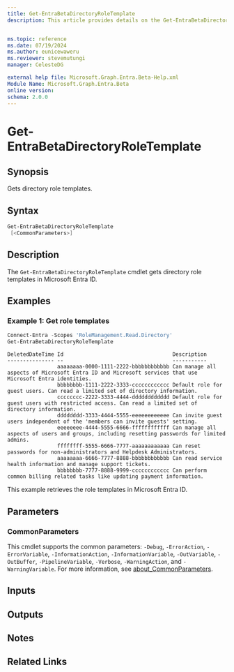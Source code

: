 ```yaml
---
title: Get-EntraBetaDirectoryRoleTemplate
description: This article provides details on the Get-EntraBetaDirectoryRoleTemplate command.


ms.topic: reference
ms.date: 07/19/2024
ms.author: eunicewaweru
ms.reviewer: stevemutungi
manager: CelesteDG

external help file: Microsoft.Graph.Entra.Beta-Help.xml
Module Name: Microsoft.Graph.Entra.Beta
online version:
schema: 2.0.0
---
```


# Get-EntraBetaDirectoryRoleTemplate

## Synopsis

Gets directory role templates.

## Syntax

```powershell
Get-EntraBetaDirectoryRoleTemplate 
 [<CommonParameters>]
```

## Description

The `Get-EntraBetaDirectoryRoleTemplate` cmdlet gets directory role templates in Microsoft Entra ID.

## Examples

### Example 1: Get role templates

```powershell
Connect-Entra -Scopes 'RoleManagement.Read.Directory'
Get-EntraBetaDirectoryRoleTemplate
```

```Output
DeletedDateTime Id                                   Description
--------------- --                                   -----------
                aaaaaaaa-0000-1111-2222-bbbbbbbbbbbb Can manage all aspects of Microsoft Entra ID and Microsoft services that use Microsoft Entra identities.
                bbbbbbbb-1111-2222-3333-cccccccccccc Default role for guest users. Can read a limited set of directory information.
                cccccccc-2222-3333-4444-dddddddddddd Default role for guest users with restricted access. Can read a limited set of directory information.
                dddddddd-3333-4444-5555-eeeeeeeeeeee Can invite guest users independent of the 'members can invite guests' setting.
                eeeeeeee-4444-5555-6666-ffffffffffff Can manage all aspects of users and groups, including resetting passwords for limited admins.
                ffffffff-5555-6666-7777-aaaaaaaaaaaa Can reset passwords for non-administrators and Helpdesk Administrators.
                aaaaaaaa-6666-7777-8888-bbbbbbbbbbbb Can read service health information and manage support tickets.
                bbbbbbbb-7777-8888-9999-cccccccccccc Can perform common billing related tasks like updating payment information.
```

This example retrieves the role templates in Microsoft Entra ID.

## Parameters

### CommonParameters

This cmdlet supports the common parameters: `-Debug`, `-ErrorAction`, `-ErrorVariable`, `-InformationAction`, `-InformationVariable`, `-OutVariable`, `-OutBuffer`, `-PipelineVariable`, `-Verbose`, `-WarningAction`, and `-WarningVariable`. For more information, see [about_CommonParameters](https://go.microsoft.com/fwlink/?LinkID=113216).

## Inputs

## Outputs

## Notes

## Related Links
